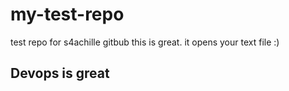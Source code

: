 # my-test-repo
test repo for s4achille gitbub
this is great. it opens your text file :)
## Devops is great 
